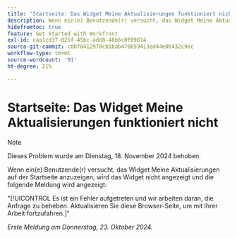```yaml
---
title: 'Startseite: Das Widget Meine Aktualisierungen funktioniert nicht'
description: Wenn ein(e) Benutzende(r) versucht, das Widget Meine Aktualisierungen auf der Startseite anzuzeigen, wird das Widget nicht angezeigt und eine Meldung wird angezeigt.
hidefromtoc: true
feature: Get Started with Workfront
exl-id: caa1cd37-825f-45bc-add8-48b6c0f09814
source-git-commit: c0bf0412970cb1bab476b59413ed44e0b432c9ec
workflow-type: tm+mt
source-wordcount: '91'
ht-degree: 21%

---
```


# Startseite: Das Widget Meine Aktualisierungen funktioniert nicht

>[!NOTE]
>
>Dieses Problem wurde am Dienstag, 18. November 2024 behoben.

Wenn ein(e) Benutzende(r) versucht, das Widget Meine Aktualisierungen auf der Startseite anzuzeigen, wird das Widget nicht angezeigt und die folgende Meldung wird angezeigt:

&quot;[!UICONTROL Es ist ein Fehler aufgetreten und wir arbeiten daran, die Anfrage zu beheben. Aktualisieren Sie diese Browser-Seite, um mit Ihrer Arbeit fortzufahren.]“

_Erste Meldung am Donnerstag, 23. Oktober 2024._
